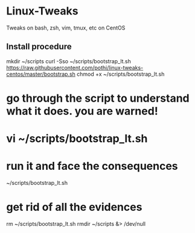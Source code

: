 Linux-Tweaks
============

Tweaks on bash, zsh, vim, tmux, etc on CentOS

## Install procedure

mkdir ~/scripts
curl -Sso ~/scripts/bootstrap_lt.sh https://raw.githubusercontent.com/pothi/linux-tweaks-centos/master/bootstrap.sh
chmod +x ~/scripts/bootstrap_lt.sh

# go through the script to understand what it does. you are warned!
# vi ~/scripts/bootstrap_lt.sh

# run it and face the consequences
~/scripts/bootstrap_lt.sh

# get rid of all the evidences
rm ~/scripts/bootstrap_lt.sh
rmdir ~/scripts &> /dev/null
